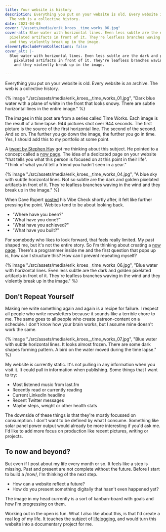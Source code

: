 ```yaml
---
title: Your website is history
description: Everything you put on your website is old. Every website is an archive.
  The web is a collective history.
date: 2021-04-05
cover: "/assets/media/erik_kroes__time_works_06.jpg"
cover-alt: Blue water with horizontal lines. Even less subtle are the dark and golden
  pixelated artifacts in front of it. They're leafless branches waving in the wind
  and they violently break up in the image.
eleventyExcludeFromCollections: false
cover_alt: |-
  Blue water with horizontal lines. Even less subtle are the dark and golden
    pixelated artifacts in front of it. They're leafless branches waving in the wind
    and they violently break up in the image.

---
```

Everything you put on your website is old. Every website is an archive. The web is a collective history.

{% image "./src/assets/media/erik_kroes__time_works_01.jpg", "Dark blue water with a plane of white in the front that looks snowy. There are subtle horizontal lines in the entire image." %}

<aside>The images in this post are from a series called Time Works. Each image is the result of a time lapse. 944 pictures shot over 944 seconds. The first picture is the source of the first horizontal line. The second of the second. And so on. The further you go down the image, the further you go in time. Yes, I should add this to my portfolio at some point.</aside>

A [tweet by Stephen Hay](https://twitter.com/stephenhay/status/1375821527392923653) got me thinking about this subject. He pointed to a concept called a [now page](https://nownownow.com/about). The idea of a dedicated page on your website "that tells you what this person is focused on at this point in their life". "Think of what you’d tell a friend you hadn’t seen in a year."

{% image "./src/assets/media/erik_kroes__time_works_04.jpg", "A blue sky with subtle horizontal lines. Not so subtle are the dark and golden pixelated artifacts in front of it. They're leafless branches waving in the wind and they break up in the image." %}

When Dave Rupert [posted](https://twitter.com/davatron5000/status/1377613656402329600) his Vibe Check shortly after, it felt like further pressing the point. Webites tend to be about looking back.

* "Where have you been?"
* "What have you done?"
* "What have you achieved?"
* "What have you built?"

For somebody who likes to look forward, that feels really limited. My past shaped me, but it's not the entire story. So I'm thinking about creating a [now page](https://nownownow.com/about). There's a programmer inside me and the first question that pops up is, how can I structure this? How can I prevent repeating myself?

{% image "./src/assets/media/erik_kroes__time_works_06.jpg", "Blue water with horizontal lines. Even less subtle are the dark and golden pixelated artifacts in front of it. They're leafless branches waving in the wind and they violently break up in the image." %}

## Don't Repeat Yourself

Making me write something again and again is a recipe for failure. I respect all people who write newsletters because it sounds like a terrible chore to me. The same goes to all people who create patreon-content on a schedule. I don't know how your brain works, but I assume mine doesn't work the same.

{% image "./src/assets/media/erik_kroes__time_works_07.jpg", "Blue water with subtle horizontal lines. It looks almost frozen. There are some dark shapes forming  pattern. A bird on the water moved during the time lapse." %}

My website is currently static. It's not pulling in any information when you visit it. It could pull in information when publishing. Some things that I want to try:

* Most listened music from last.fm
* Recently read or currently reading
* Current LinkedIn headline
* Recent Twitter messages
* Maybe steps, weight or other health stats

The downside of these things is that they're mostly focussed on consumption. I don't want to be defined by what I consume. Something like solar panel power output would already be more interesting if you'd ask me. I'd like to add more focus on production like recent pictures, writing or projects.

## To now and beyond?

But even if I post about my life every month or so. It feels like a step is missing. Past and present are not complete without the future. Before I start to build a /now/, I'm thinking of the next step. 

* How can a website reflect a future? 
* How do you present something digitally that hasn't even happened yet? 

The image in my head currently is a sort of kanban-board with goals and how I'm progressing on them. 

Working out in the open is fun. What I also like about this, is that I'd create a real log of my life. It touches the subject of [lifelogging](https://en.wikipedia.org/wiki/Lifelog), and would turn this website into a documentary project for me.